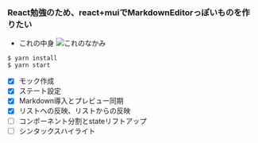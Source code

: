 ### React勉強のため、react+muiでMarkdownEditorっぽいものを作りたい

* これの中身
![これのなかみ](http://www.rinsymbol.sakura.ne.jp/github_images/react/markdown-editor-tuto.png)


```shell
$ yarn install
$ yarn start
```


* [x] モック作成
* [x] ステート設定
* [x] Markdown導入とプレビュー同期
* [x] リストへの反映、リストからの反映
* [ ] コンポーネント分割とstateリフトアップ
* [ ] シンタックスハイライト
